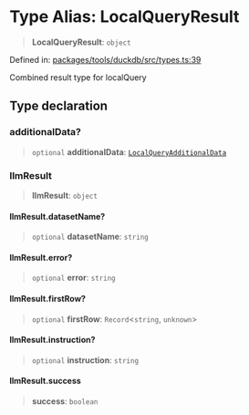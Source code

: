 # Type Alias: LocalQueryResult

> **LocalQueryResult**: `object`

Defined in: [packages/tools/duckdb/src/types.ts:39](https://github.com/GeoDaCenter/openassistant/blob/0a6a7e7306d75a25dc968b3117f04cb7bd613bec/packages/tools/duckdb/src/types.ts#L39)

Combined result type for localQuery

## Type declaration

### additionalData?

> `optional` **additionalData**: [`LocalQueryAdditionalData`](LocalQueryAdditionalData.md)

### llmResult

> **llmResult**: `object`

#### llmResult.datasetName?

> `optional` **datasetName**: `string`

#### llmResult.error?

> `optional` **error**: `string`

#### llmResult.firstRow?

> `optional` **firstRow**: `Record`\<`string`, `unknown`\>

#### llmResult.instruction?

> `optional` **instruction**: `string`

#### llmResult.success

> **success**: `boolean`
